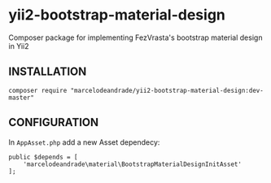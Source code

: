 # yii2-bootstrap-material-design
Composer package for implementing FezVrasta's bootstrap material design in Yii2

INSTALLATION
------------

~~~
composer require "marcelodeandrade/yii2-bootstrap-material-design:dev-master"
~~~

CONFIGURATION
------------

In `AppAsset.php` add a new Asset dependecy:
```
public $depends = [
    'marcelodeandrade\material\BootstrapMaterialDesignInitAsset'
];
```
